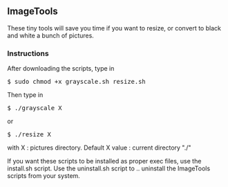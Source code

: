 <h2>ImageTools</h2>
<p>These tiny tools will save you time if you want to resize, or convert to black and white a bunch of pictures.</p> 

<h3>Instructions</h3>
<p>After downloading the scripts, type in
<pre>$ sudo chmod +x grayscale.sh resize.sh</pre>Then type in <pre>$ ./grayscale X</pre> or <pre>$ ./resize X</pre> with X : pictures directory. Default X value : current directory "./"</p>  

<p>If you want these scripts to be installed as proper exec files, use the install.sh script. Use the uninstall.sh script to .. uninstall the ImageTools scripts from your system.</p>


